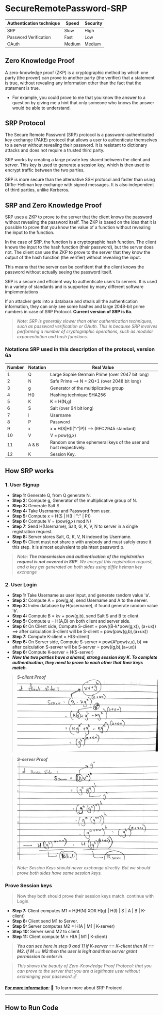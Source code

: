 # SecureRemotePassword-SRP

| Authentication technique | Speed  | Security |
|--------------------------|--------|----------|
| SRP                      | Slow   | High     |
| Password Verification    | Fast   | Low      |
| OAuth                    | Medium | Medium   |

## Zero Knowledge Proof
A zero-knowledge proof (ZKP) is a cryptographic method by which one party (the prover) can prove to another party (the verifier) that a statement is true, without revealing any information other than the fact that the statement is true.
*  For example, you could prove to me that you know the answer to a question by giving me a hint that only someone who knows the answer would be able to understand.

## SRP Protocol
The Secure Remote Password (SRP) protocol is a password-authenticated key exchange (PAKE) protocol that allows a user to authenticate themselves to a server without revealing their password. It is resistant to dictionary attacks and does not require a trusted third party.

SRP works by creating a large private key shared between the client and server. This key is used to generate a session key, which is then used to encrypt traffic between the two parties.

SRP is more secure than the alternative SSH protocol and faster than using Diffie-Hellman key exchange with signed messages. It is also independent of third parties, unlike Kerberos.


## SRP and Zero Knowledge Proof
SRP uses a ZKP to prove to the server that the client knows the password without revealing the password itself. The ZKP is based on the idea that it is possible to prove that you know the value of a function without revealing the input to the function.

In the case of SRP, the function is a cryptographic hash function. The client knows the input to the hash function (their password), but the server does not. The client can use the ZKP to prove to the server that they know the output of the hash function (the verifier) without revealing the input.

This means that the server can be confident that the client knows the password without actually seeing the password itself.

SRP is a secure and efficient way to authenticate users to servers. It is used in a variety of standards and is supported by many different software implementations

If an attacker gets into a database and steals all the authentication information, they can only see some hashes and large 2048-bit prime numbers in case of SRP Protocol. **Current version of SRP is 6a**.

> *Note: SRP is generally slower than other authentication techniques, such as password verification or OAuth. This is because SRP involves performing a number of cryptographic operations, such as modular exponentiation and hash functions.*

### Notations SRP used in this description of the protocol, version 6a
| Number 	| Notation 	| Real Value                                                        	|
|--------	|----------	|-------------------------------------------------------------------	|
| 1      	| Q        	| Large Sophie Germain Prime (over 2047 bit long)                   	|
| 2      	| N        	| Safe Prime --> N = 2Q+1 (over 2048 bit long)                      	|
| 3      	| g        	| Generator of the multiplicative group                             	|
| 4      	| H()      	| Hashing technique SHA256                                          	|
| 5      	| K        	| K = H(N,g)                                                        	|
| 6      	| S        	| Salt (over 64 bit long)                                           	|
| 7      	| I        	| Username                                                          	|
| 8      	| P        	| Password                                                          	|
| 9      	| x        	| x = H(S\|H(I\|":"\|P)) --> (RFC2945 standard)                     	|
| 10     	| V        	| V = pow(g,x)                                                      	|
| 11     	| A & B    	| Random one time ephemeral keys of the user and host respectively. 	|
| 12     	| K        	| Session Key.                                                      	|

## How SRP works

### 1. User Signup
- **Step 1:** Generate Q, from Q generate N.
- **Step 2:** Compute g, Generator of the multiplicative group of N.
- **Step 3:** Generate Salt S.
- **Step 4:** Take Username and Password from user.
- **Step 5:** Compute x = H(S \| H(I \| ":" \| P))
- **Step 6:** Compute V = (pow(g,x) mod N)
- **Step 7:** Send H(Username), Salt, G, K, V, N to server in a single registration request.
- **Step 8:** Server stores Salt, G, K, V, N indexed by Username.
- **Step 9:** Client must not share x with anybody and must safely erase it this step. It is almost equivalent to plaintext password p.

> *Note: **The transmission and authentication of the registration request is not covered in SRP**. We encrypt this registration request, and a key get generated on both sides using diffie helman key exchange*

### 2. User Login
- **Step 1:** Take Username as user input, and generate random value 'a'.
- **Step 2:** Compute A = pow(g,a), send Username and A to the server.
- **Step 3:** Index database by H(username), if found generate random value 'b'. 
- **Step 4:** Compute B = kv + pow(g,b), send Salt S and B to client.
- **Step 5:** Compute u = H(A,B) on both client and server side.
- **Step 6:** On Client side, Compute S-client = pow((B-k*pow(g,x)), (a+ux)) ==> after calculation S-client will be S-client = pow(pow(g,b),(a+ux))
- **Step 7:** Compute K-client = H(S-client)
- **Step 6:** On Server side, Compute S-server = pow(A*pow(v,u), b) ==> after calculation S-server will be S-server = pow((g,b),(a+ux))
- **Step 6:** Compute K-server = H(S-server)
- ***Now the two parties have a shared, strong session key K. To complete authentication, they need to prove to each other that their keys match.***

> ***S-client Proof***
![S-client Proof](forReadme\ClientSideProof.jpg)

> ***S-server Proof***
![S-server Proof](forReadme\ServerSideProof.jpg)

> *Note: Session Keys should never exchange directly. But we should prove both sides have same session keys.*

### Prove Session keys 
> Now they both should prove their session keys match. continue with Login.

- **Step 7:** Client computes M1 = H[H(N) XOR H(g) \| H(I) \| S \| A \| B \| K-client]
- **Step 8:** Client send M1 to Server.
- **Step 9:** Server computes M2 =  H(A \| M1 \| K-server)
- **Step 10:** Server send M2 to client.
- **Step 11:** Client compute M = H(A \| M1 \| K-client)

> ***You can see here in step 9 and 11 if K-server == K-client then M == M2. If M == M2 then the user is legit and then server grant permission to enter in***.

> *This shows the beauty of Zero-Knowledge Proof Protocol: that you can prove to the server that you are a legitimate user without exchanging your password.✌️*


[**For more information**](https://en.wikipedia.org/wiki/Secure_Remote_Password_protocol#:~:text=6.3%20Other%20links-,Overview,the%20user%20to%20the%20server.): 👻 To learn more about SRP Protocol.

---
## How to Run Code
